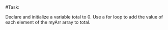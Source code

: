 #Task: 

Declare and initialize a variable total to 0. Use a for loop to add the value of each element of the myArr array to total.

